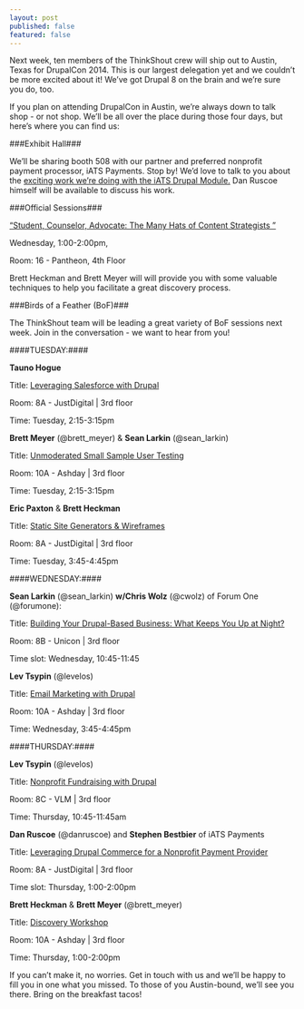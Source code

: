 ```yaml
---
layout: post
published: false
featured: false
---
```



Next week, ten members of the ThinkShout crew will ship out to Austin, Texas for DrupalCon 2014. This is our largest delegation yet and we couldn’t be more excited about it! We’ve got Drupal 8 on the brain and we’re sure you do, too. 

If you plan on attending DrupalCon in Austin, we’re always down to talk shop - or not shop. We’ll be all over the place during those four days, but here’s where you can find us:

###Exhibit Hall###

We’ll be sharing booth 508 with our partner and preferred nonprofit payment processor, iATS Payments. Stop by! We’d love to talk to you about the [exciting work we’re doing with the iATS Drupal Module.](http://thinkshout.com/blog/2014/05/commerce-iats-2-0/) Dan Ruscoe himself will be available to discuss his work. 


###Official Sessions###

[“Student, Counselor, Advocate: The Many Hats of Content Strategists ”](https://austin2014.drupal.org/session/student-counselor-advocate-many-hats-content-strategists)

Wednesday, 1:00-2:00pm, 

Room: 16 - Pantheon, 4th Floor

Brett Heckman and Brett Meyer will will provide you with some valuable techniques to help you facilitate a great discovery process.


###Birds of a Feather (BoF)###

The ThinkShout team will be leading a great variety of BoF sessions next week. Join in the conversation - we want to hear from you!


####TUESDAY:####


**Tauno Hogue**

Title: [Leveraging Salesforce with Drupal](https://austin2014.drupal.org/bof/leveraging-salesforce-drupal)

Room: 8A - JustDigital | 3rd floor

Time: Tuesday, 2:15-3:15pm



**Brett Meyer** (@brett_meyer) & **Sean Larkin** (@sean_larkin)

Title: [Unmoderated Small Sample User Testing](https://austin2014.drupal.org/bof/unmoderated-small-sample-user-testing)

Room: 10A - Ashday | 3rd floor

Time: Tuesday, 2:15-3:15pm



**Eric Paxton** & **Brett Heckman**

Title: [Static Site Generators & Wireframes](https://austin2014.drupal.org/bof/static-site-generators-and-wireframes)

Room: 8A - JustDigital | 3rd floor

Time: Tuesday, 3:45-4:45pm



####WEDNESDAY:####



**Sean Larkin** (@sean_larkin) **w/Chris Wolz** (@cwolz) of Forum One (@forumone):

Title: [Building Your Drupal-Based Business: What Keeps You Up at Night?](https://austin2014.drupal.org/bof/building-your-drupal-based-business-what-keeps-you-night)

Room: 8B - Unicon | 3rd floor

Time slot: Wednesday, 10:45-11:45



**Lev Tsypin** (@levelos)

Title: [Email Marketing with Drupal](https://austin2014.drupal.org/bof/email-marketing-mailchimp-1)

Room: 10A - Ashday | 3rd floor

Time: Wednesday, 3:45-4:45pm



####THURSDAY:####



**Lev Tsypin** (@levelos)

Title: [Nonprofit Fundraising with Drupal](https://austin2014.drupal.org/bof/nonprofit-fundraising-drupal)

Room: 8C - VLM | 3rd floor

Time: Thursday, 10:45-11:45am



**Dan Ruscoe** (@danruscoe) and **Stephen Bestbier** of iATS Payments

Title: [Leveraging Drupal Commerce for a Nonprofit Payment Provider](https://austin2014.drupal.org/bof/leveraging-drupal-commerce-nonprofit-payment-provider)

Room: 8A - JustDigital | 3rd floor

Time slot: Thursday, 1:00-2:00pm



**Brett Heckman**  & **Brett Meyer** (@brett_meyer)

Title:  [Discovery Workshop](https://austin2014.drupal.org/bof/discovery-workshop-many-hats-content-strategists)

Room: 10A - Ashday | 3rd floor

Time: Thursday, 1:00-2:00pm



If you can’t make it, no worries. Get in touch with us and we’ll be happy to fill you in one what you missed. To those of you Austin-bound, we’ll see you there. Bring on the breakfast tacos!
